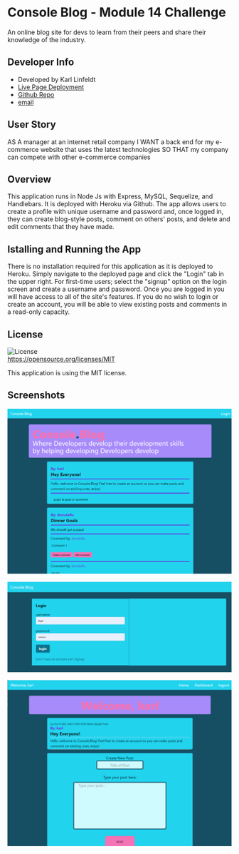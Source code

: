 # Console Blog - Module 14 Challenge  
An online blog site for devs to learn from their peers and share their knowledge of the industry.  

##  
## Developer Info  
- Developed by Karl Linfeldt 
- [Live Page Deployment](https://crimson-badger.herokuapp.com/)
- [Github Repo](https://github.com/KarlOL82/techBlog)  
- [email](klinfeldt@gmail.com)  

## User Story  
AS A manager at an internet retail company
I WANT a back end for my e-commerce website that uses the latest technologies
SO THAT my company can compete with other e-commerce companies  

## Overview  
This application runs in Node Js with Express, MySQL, Sequelize, and Handlebars. It is deployed with Heroku via Github. The app allows users to create a profile with unique username and password and, once logged in, they can create blog-style posts, comment on others' posts, and delete and edit comments that they have made.  

## Istalling and Running the App  
There is no installation required for this application as it is deployed to Heroku. Simply  navigate to the deployed page and click the "Login" tab in the upper right. For first-time users; select the "signup" option on the login screen and create a username and password. Once you are logged in you will have access to all of the site's features. If you do no wish to login or create an account, you will be able to view existing posts and comments in a read-only capacity.  

## License
  ![License](https://img.shields.io/badge/license-MIT-green.svg)  
  https://opensource.org/licenses/MIT  

  This application is using the MIT license.  

## Screenshots  

![Homepage not logged in](./assets/image1.png "Photo of the homepage before logging in")  

![Login Page](./assets/image2.png "Image of the login page")  

![Dashboard while logged in](./assets/image3.png "Photo of the dashboard page while logged in")  



